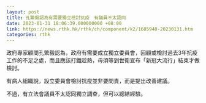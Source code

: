 ```yaml
---
layout: post
title: 孔繁毅認為有需要獨立檢討抗疫　有議員不太認同
date: 2023-01-31 18:06:39.000000000 +08:00
link: https://news.rthk.hk/rthk/ch/component/k2/1685940-20230131.htm
categories: rthk
---
```


政府專家顧問孔繁毅認為，政府有需要成立獨立委員會，回顧或檢討過去3年抗疫工作的不足之處，而且應該打鐵趁熱，毋須等到世衛宣布「新冠大流行」結束才做檢討。

有病人組織說，設立委員會檢討抗疫並非要問責，而是提出改善建議。

不過，有立法會議員不太認同獨立調查，但可以總結經驗。
